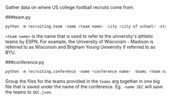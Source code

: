 Gather data on where US college football recruits come from.

###team.py

```python
python -m recruiting.team -name <team name> -city <city of school> -state <state of school> -colors <school colors>
```

`<team name>` is the name that is used to refer to the university's athletic teams by ESPN. For example, the University of Wisconsin - Madison is referred to as Wisconsin and Brigham Young University if referred to as BYU.

###conference.py

```python
python -m recruiting.conference -name <conference name> -teams <team name> [, <team names>, ...]
```

Group the files for the teams provided in the `teams` arg together in one big file that is saved under the name of the conference. Eg. `-name SEC` will save the teams to `SEC.json`.